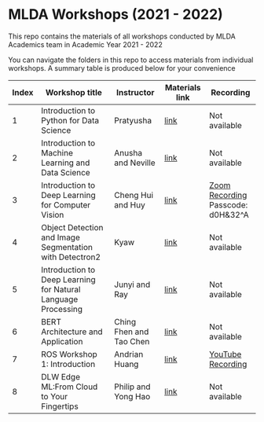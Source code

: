 # MLDA Workshops (2021 - 2022)

This repo contains the materials of all workshops conducted by MLDA Academics team in Academic Year 2021 - 2022

You can navigate the folders in this repo to access materials from individual workshops. A summary table is produced below for your convenience

Index | Workshop title | Instructor | Materials link | Recording
------|---------------|------------|----------------|----------
1 | Introduction to Python for Data Science | Pratyusha | [link](1.%20Python%20for%20DS) | Not available
2 | Introduction to Machine Learning and Data Science | Anusha and Neville | [link](2.%20Intro%20to%20ML%20and%20DS) | Not available
3 | Introduction to Deep Learning for Computer Vision | Cheng Hui and Huy | [link](3.%20Intro%20to%20CV) | [Zoom Recording](https://ntu-sg.zoom.us/rec/share/mTtfHT_AYUs-0f38okesi8sRmtkGzNcJn0jtxnCJIUe5KMqiIMLOXr8C5Sd0jCCT.zyDdLVYaPqJED-8M)<br />Passcode: d0H&32^A
4 | Object Detection and Image Segmentation with Detectron2 | Kyaw | [link](4.%20Detectron2) | Not available
5 | Introduction to Deep Learning for Natural Language Processing | Junyi and Ray | [link](5.%20Intro%20to%20NLP) | Not available
6 | BERT Architecture and Application | Ching Fhen and Tao Chen | [link](6.%20BERT) | Not available
7 | ROS Workshop 1: Introduction | Andrian Huang | [link](7.%20ROS%20Workshop%201) | [YouTube Recording](https://youtu.be/c8hctu196mI)
8 | DLW Edge ML:From Cloud to Your Fingertips | Philip and Yong Hao | [link](8.%20DLW%20Edge%20ML) | Not available
